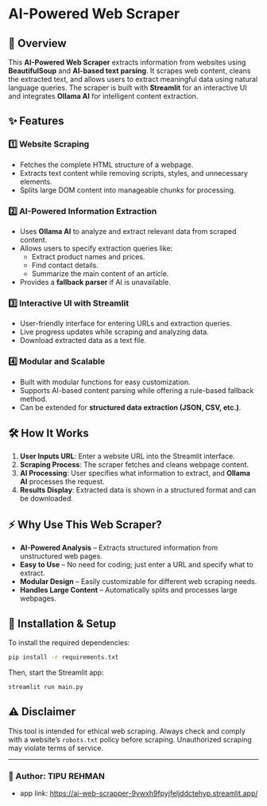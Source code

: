 # **AI-Powered Web Scraper**  

## **📌 Overview**  
This **AI-Powered Web Scraper** extracts information from websites using **BeautifulSoup** and **AI-based text parsing**. It scrapes web content, cleans the extracted text, and allows users to extract meaningful data using natural language queries. The scraper is built with **Streamlit** for an interactive UI and integrates **Ollama AI** for intelligent content extraction.  

## **✨ Features**  
### **1️⃣ Website Scraping**  
- Fetches the complete HTML structure of a webpage.  
- Extracts text content while removing scripts, styles, and unnecessary elements.  
- Splits large DOM content into manageable chunks for processing.  

### **2️⃣ AI-Powered Information Extraction**  
- Uses **Ollama AI** to analyze and extract relevant data from scraped content.  
- Allows users to specify extraction queries like:  
  - Extract product names and prices.  
  - Find contact details.  
  - Summarize the main content of an article.  
- Provides a **fallback parser** if AI is unavailable.  

### **3️⃣ Interactive UI with Streamlit**  
- User-friendly interface for entering URLs and extraction queries.  
- Live progress updates while scraping and analyzing data.  
- Download extracted data as a text file.  

### **4️⃣ Modular and Scalable**  
- Built with modular functions for easy customization.  
- Supports AI-based content parsing while offering a rule-based fallback method.  
- Can be extended for **structured data extraction (JSON, CSV, etc.)**.  

## **🛠️ How It Works**  
1. **User Inputs URL**: Enter a website URL into the Streamlit interface.  
2. **Scraping Process**: The scraper fetches and cleans webpage content.  
3. **AI Processing**: User specifies what information to extract, and **Ollama AI** processes the request.  
4. **Results Display**: Extracted data is shown in a structured format and can be downloaded.  

## **⚡ Why Use This Web Scraper?**  
- **AI-Powered Analysis** – Extracts structured information from unstructured web pages.  
- **Easy to Use** – No need for coding; just enter a URL and specify what to extract.  
- **Modular Design** – Easily customizable for different web scraping needs.  
- **Handles Large Content** – Automatically splits and processes large webpages.  

## **🚀 Installation & Setup**  
To install the required dependencies:  
```bash
pip install -r requirements.txt
```  
Then, start the Streamlit app:  
```bash
streamlit run main.py
```  

## **⚠️ Disclaimer**  
This tool is intended for ethical web scraping. Always check and comply with a website’s `robots.txt` policy before scraping. Unauthorized scraping may violate terms of service.  

---  

### 📌 Author: TIPU REHMAN  

- app link: https://ai-web-scrapper-9vwxh9fpyjfeljddctehyp.streamlit.app/
